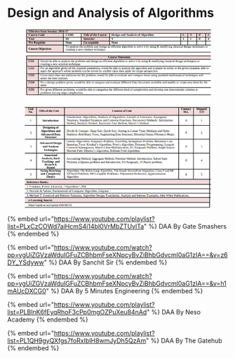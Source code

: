 # Design and Analysis of Algorithms

<figure><img src=".gitbook/assets/Screenshot from 2024-09-06 08-57-49.png" alt=""><figcaption></figcaption></figure>

{% embed url="https://www.youtube.com/playlist?list=PLxCzCOWd7aiHcmS4i14bI0VrMbZTUvlTa" %}
DAA By Gate Smashers
{% endembed %}

{% embed url="https://www.youtube.com/watch?pp=ygUiZGVzaWduIGFuZCBhbmFseXNpcyBvZiBhbGdvcml0aG1zIA==&v=z6DY_YSdyww" %}
DAA By Sanchit Sir
{% endembed %}

{% embed url="https://www.youtube.com/watch?pp=ygUiZGVzaWduIGFuZCBhbmFseXNpcyBvZiBhbGdvcml0aG1zIA==&v=h1mAUcDXCG0" %}
DAA By 5 Minutes Engineering
{% endembed %}

{% embed url="https://www.youtube.com/playlist?list=PLBlnK6fEyqRhoF3cPp0mgOZPuXeu84nAd" %}
DAA By Neso Academy
{% endembed %}

{% embed url="https://www.youtube.com/playlist?list=PL1QH9gyQXfgs7foRxIbIH8wmJyDh5QzAm" %}
DAA By The Gatehub
{% endembed %}
